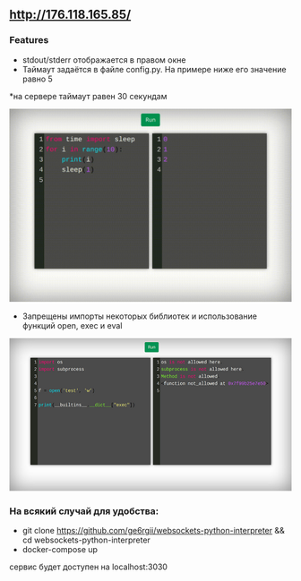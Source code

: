 ## http://176.118.165.85/ 
### Features
- stdout/stderr отображается в правом окне
- Таймаут задаётся в файле config.py. На примере ниже его значение равно 5

*на сервере таймаут равен 30 секундам


<img src="https://github.com/ge6rgii/websockets-python-interpreter/blob/main/examples/timeouterr.gif" width=600px>


- Запрещены импорты некоторых библиотек и использование функций open, exec и eval
<img src="https://github.com/ge6rgii/websockets-python-interpreter/blob/main/examples/cheetoslock.jpg" width=600px>

### На всякий случай для удобства:
- git clone https://github.com/ge6rgii/websockets-python-interpreter && cd websockets-python-interpreter
- docker-compose up

сервис будет доступен на localhost:3030
